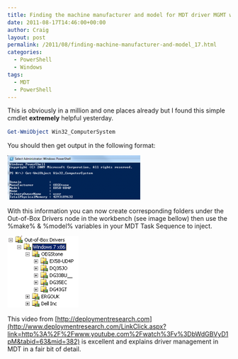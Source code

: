 ```yaml
---
title: Finding the machine manufacturer and model for MDT driver MGMT withPowershell
date: 2011-08-17T14:46:00+00:00
author: Craig
layout: post
permalink: /2011/08/finding-machine-manufacturer-and-model_17.html
categories:
  - PowerShell
  - Windows
tags:
  - MDT
  - PowerShell
---
```


This is obviously in a million and one places already but I found this simple cmdlet **extremely** helpful yesterday.

<!--more-->

```powershell
Get-WmiObject Win32_ComputerSystem
```

You should then get output in the following format:

![PowerShell](/assets/images/PS-300x100.png)

With this information you can now create corresponding folders under the Out-of-Box Drivers node in the workbench (see image bellow) then use the %make% & %model% variables in your MDT Task Sequence to inject.

![PowerShell](/assets/images/Workbench.png)

This video from [http://deploymentresearch.com](http://www.deploymentresearch.com/LinkClick.aspx?link=http%3A%2F%2Fwww.youtube.com%2Fwatch%3Fv%3DbWdGBVyD1pM&tabid=63&mid=382) is excellent and explains driver management in MDT in a fair bit of detail.
